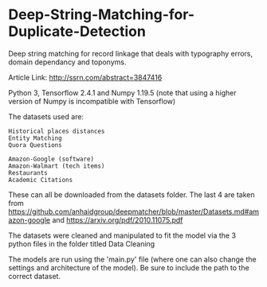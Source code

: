 # Deep-String-Matching-for-Duplicate-Detection

Deep string matching for record linkage that deals with typography errors, domain dependancy and toponyms.	

Article Link: http://ssrn.com/abstract=3847416

Python 3, Tensorflow 2.4.1 and Numpy 1.19.5 (note that using a higher version of Numpy is incompatible with Tensorflow)

The datasets used are:

	Historical places distances
	Entity Matching
	Quora Questions

	Amazon-Google (software)
	Amazon-Walmart (tech items)
	Restaurants
	Academic Citations

These can all be downloaded from the datasets folder.
The last 4 are taken from https://github.com/anhaidgroup/deepmatcher/blob/master/Datasets.md#amazon-google and https://arxiv.org/pdf/2010.11075.pdf

The datasets were cleaned and manipulated to fit the model via the 3 python files in the folder titled Data Cleaning

The models are run using the 'main.py' file (where one can also change the settings and architecture of the model). Be sure to include the path to the correct dataset.

